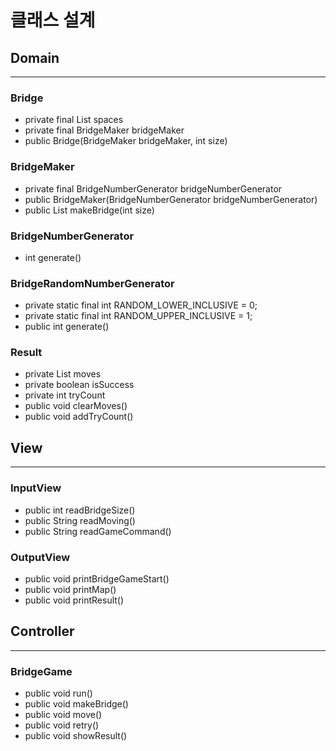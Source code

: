 # 클래스 설계
## Domain
___
### Bridge
- private final List<String> spaces
- private final BridgeMaker bridgeMaker
- public Bridge(BridgeMaker bridgeMaker, int size)

### BridgeMaker
- private final BridgeNumberGenerator bridgeNumberGenerator
- public BridgeMaker(BridgeNumberGenerator bridgeNumberGenerator)
- public List<String> makeBridge(int size)

### BridgeNumberGenerator
- int generate()
### BridgeRandomNumberGenerator
- private static final int RANDOM_LOWER_INCLUSIVE = 0;
- private static final int RANDOM_UPPER_INCLUSIVE = 1;
- public int generate()

### Result
- private List<String> moves
- private boolean isSuccess
- private int tryCount
- public void clearMoves()
- public void addTryCount()

## View
___
### InputView
- public int readBridgeSize()
- public String readMoving()
- public String readGameCommand()

### OutputView
- public void printBridgeGameStart()
- public void printMap()
- public void printResult()

## Controller
___
### BridgeGame
- public void run()
- public void makeBridge()
- public void move()
- public void retry()
- public void showResult()